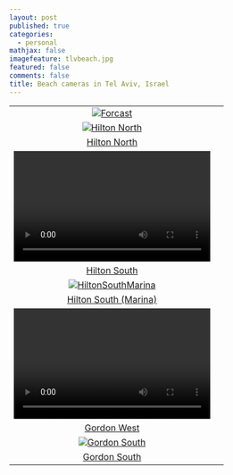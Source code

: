 ```yaml
---
layout: post
published: true
categories:
  - personal
mathjax: false
imagefeature: tlvbeach.jpg
featured: false
comments: false
title: Beach cameras in Tel Aviv, Israel
---
```

| | |
|:-------------------------:|:-------------------------:|
| [![Forcast](https://lh3.googleusercontent.com/2OK8y5_gA80L8DXL_6fOoFEEOOJILepV8zepdM46LOFDmvIxAnWBNl5AHeC6Pzy6TQ=s180)](http://4surfers.co.il/#/beachArea?beachAreaId=60 "Forcast")
| [![Hilton North](https://www.israel21c.org/wp-content/uploads/2015/08/123-1168x657.jpg)](http://server1.reali-tech.com/LiveStreamFlash/Demo/inter/inter10.html "Hilton North")
| [Hilton North](http://server1.reali-tech.com/LiveStreamFlash/Demo/inter/inter10.html)
| <video width="352" height="198" controls><source src="http://server1.reali-tech.com:1935/live/inter20.stream/playlist.m3u8" type="application/x-mpegURL"></video>
| [Hilton South](http://server1.reali-tech.com:1935/live/inter20.stream/playlist.m3u8)
| [![HiltonSouthMarina](https://www.israel21c.org/wp-content/uploads/2015/08/123-1168x657.jpg)](https://rtsp.me/embed/4FEN7bBF/ "Hilton Marina")
| [Hilton South (Marina)](https://rtsp.me/embed/4FEN7bBF)
| <video width="352" height="198" controls><source src="http://server1.reali-tech.com:1935/live/dolphin.stream/playlist.m3u8" type="application/x-mpegURL"></video>
| [Gordon West](http://server1.reali-tech.com:1935/live/dolphin.stream/playlist.m3u8) 
| [![Gordon South](https://www.israel21c.org/wp-content/uploads/2015/08/123-1168x657.jpg)](https://webcasting.co.il/player/tlv/frishman_mute.html "Gordon South")
| [Gordon South](https://webcasting.co.il/player/tlv/frishman_mute.html)
